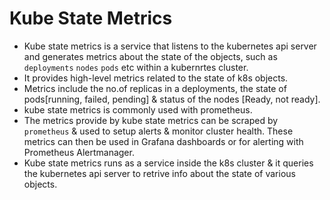 # Kube State Metrics
- Kube state metrics is a service that listens to the kubernetes api server and generates metrics about the state of the objects, such as `deployments` `nodes` `pods` etc within a kubernrtes cluster.
- It provides high-level metrics related to the state of k8s objects.
- Metrics include the no.of replicas in a deployments, the state of pods[running, failed, pending] & status of the nodes [Ready, not ready].
- kube state metrics is commonly used with prometheus.
- The metrics provide by kube state metrics can be scraped by `prometheus` & used to setup alerts & monitor cluster health. These metrics can then be used in Grafana dashboards or for alerting with Prometheus Alertmanager.
- Kube state metrics runs as a service inside the k8s cluster & it queries the kubernetes api server to retrive info about the state of various objects.

